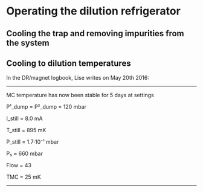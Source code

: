 # Operating the dilution refrigerator

## Cooling the trap and removing impurities from the system

## Cooling to dilution temperatures

In the DR/magnet logbook, Lise writes on May 20th 2016:

---
MC temperature has now been stable for 5 days at settings

P¹_dump = P²_dump = 120 mbar

I_still = 8.0 mA

T_still = 895 mK

P_still = 1.7·10⁻¹ mbar

P₅ ≈ 660 mbar

Flow = 43

TMC = 25 mK

---